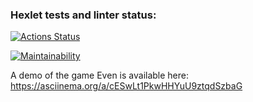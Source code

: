 ### Hexlet tests and linter status:
[![Actions Status](https://github.com/justkraiz/java-project-61/actions/workflows/hexlet-check.yml/badge.svg)](https://github.com/justkraiz/java-project-61/actions)

[![Maintainability](https://api.codeclimate.com/v1/badges/caec631d8b04432050f5/maintainability)](https://codeclimate.com/github/justkraiz/java-project-61/maintainability)

A demo of the game Even is available here:
https://asciinema.org/a/cESwLt1PkwHHYuU9ztqdSzbaG


